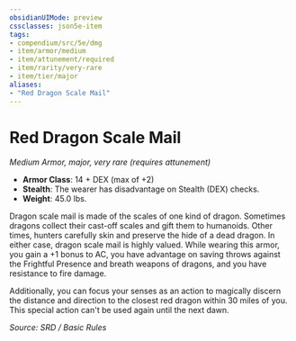 ```yaml
---
obsidianUIMode: preview
cssclasses: json5e-item
tags:
- compendium/src/5e/dmg
- item/armor/medium
- item/attunement/required
- item/rarity/very-rare
- item/tier/major
aliases: 
- "Red Dragon Scale Mail"
---
```

# Red Dragon Scale Mail
*Medium Armor, major, very rare (requires attunement)*  

- **Armor Class**: 14 + DEX (max of +2)
- **Stealth**: The wearer has disadvantage on Stealth (DEX) checks.
- **Weight**: 45.0 lbs.

Dragon scale mail is made of the scales of one kind of dragon. Sometimes dragons collect their cast-off scales and gift them to humanoids. Other times, hunters carefully skin and preserve the hide of a dead dragon. In either case, dragon scale mail is highly valued. While wearing this armor, you gain a +1 bonus to AC, you have advantage on saving throws against the Frightful Presence and breath weapons of dragons, and you have resistance to fire damage.

Additionally, you can focus your senses as an action to magically discern the distance and direction to the closest red dragon within 30 miles of you. This special action can't be used again until the next dawn.

*Source: SRD / Basic Rules*